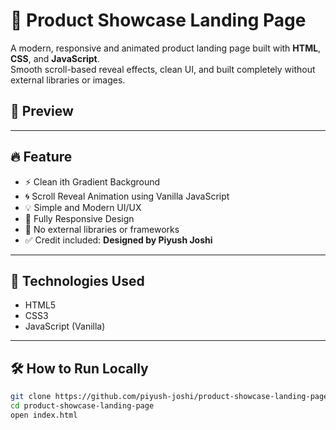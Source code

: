 # 🚀 Product Showcase Landing Page

A modern, responsive and animated product landing page built with **HTML**, **CSS**, and **JavaScript**.  
Smooth scroll-based reveal effects, clean UI, and built completely without external libraries or images.

## 📸 Preview


---
## 🔥 Feature
- ⚡ Clean ith Gradient Background
- 🌀 Scroll Reveal Animation using Vanilla JavaScript
- 💡 Simple and Modern UI/UX
- 📱 Fully Responsive Design
- 🔧 No external libraries or frameworks
- ✅ Credit included: **Designed by Piyush Joshi**

---

## 🚀 Technologies Used

- HTML5  
- CSS3  
- JavaScript (Vanilla)

---

## 🛠️ How to Run Locally

```bash
git clone https://github.com/piyush-joshi/product-showcase-landing-page.git
cd product-showcase-landing-page
open index.html

